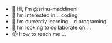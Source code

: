 - 👋 Hi, I’m @srinu-maddineni
- 👀 I’m interested in .. coding
- 🌱 I’m currently learning ...c programing
- 💞️ I’m looking to collaborate on ...
- 📫 How to reach me ...

<!---
srinu-maddineni/srinu-maddineni is a ✨ special ✨ repository because its `README.md` (this file) appears on your GitHub profile.
You can click the Preview link to take a look at your changes.
--->

